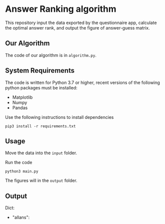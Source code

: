 # Answer Ranking algorithm

This repository input the data exported by the questionnaire app, calculate the optimal answer rank, and output the figure of answer-guess matrix.

## Our Algorithm

The code of our algorithm is in `algorithm.py`.

## System Requirements

The code is written for Python 3.7 or higher, recent versions of the following python packages must be installed:

- Matplotlib
- Numpy
- Pandas

Use the following instructions to install dependencies

```
pip3 install -r requirements.txt
```

## Usage

Move the data into the `input` folder.

Run the code

```
python3 main.py
```

The figures will in the `output` folder.

## Output

Dict:

- "allans": 
